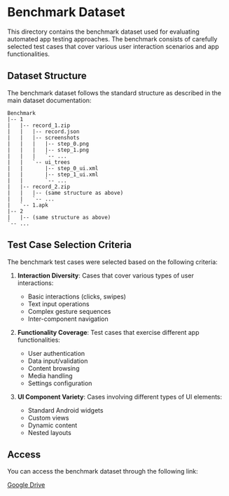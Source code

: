 # Benchmark Dataset

This directory contains the benchmark dataset used for evaluating automated app testing approaches. The benchmark consists of carefully selected test cases that cover various user interaction scenarios and app functionalities.

## Dataset Structure

The benchmark dataset follows the standard structure as described in the main dataset documentation:

```
Benchmark
|-- 1
|   |-- record_1.zip
|   |   |-- record.json
|   |   |-- screenshots
|   |   |   |-- step_0.png
|   |   |   |-- step_1.png
|   |   |   `-- ...
|   |   `-- ui_trees
|   |       |-- step_0_ui.xml
|   |       |-- step_1_ui.xml
|   |       `-- ...
|   |-- record_2.zip
|   |   |-- (same structure as above)
|   |   `-- ...
|   `-- 1.apk
|-- 2
|   |-- (same structure as above)
`-- ...
```

## Test Case Selection Criteria

The benchmark test cases were selected based on the following criteria:

1. **Interaction Diversity**: Cases that cover various types of user interactions:
   - Basic interactions (clicks, swipes)
   - Text input operations
   - Complex gesture sequences
   - Inter-component navigation

2. **Functionality Coverage**: Test cases that exercise different app functionalities:
   - User authentication
   - Data input/validation
   - Content browsing
   - Media handling
   - Settings configuration

3. **UI Component Variety**: Cases involving different types of UI elements:
   - Standard Android widgets
   - Custom views
   - Dynamic content
   - Nested layouts

## Access

You can access the benchmark dataset through the following link:

[Google Drive](https://drive.google.com/drive/folders/1P3jdUHk7iM9JWvow4gmwUYRcEoyqUw4j?usp=sharing)
